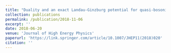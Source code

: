 ```yaml
---
title: "Duality and an exact Landau-Ginzburg potential for quasi-bosonic Chern-Simons-Matter theories"
collection: publications
permalink: /publication/2018-11-06
excerpt: ''
date: 2018-06-20
venue: 'Journal of High Energy Physics'
paperurl: 'https://link.springer.com/article/10.1007/JHEP11(2018)020'
citation: ''
---
```


